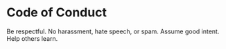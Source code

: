 # Code of Conduct

Be respectful. No harassment, hate speech, or spam. Assume good intent. Help others learn.